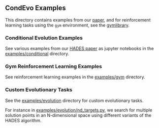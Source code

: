 ## CondEvo Examples
This directory contains examples from our [paper](https://arxiv.org/abs/2411.13420), and for reinforcement learning tasks using the `gym` environment, see the [gymlibrary](https://www.gymlibrary.dev).

### Conditional Evolution Examples
See various examples from our [HADES paper](https://arxiv.org/abs/2411.13420) as jupyter notebooks in the [examples/conditional](conditional) directory.

### Gym Reinforcement Learning Examples
See reinforcement learning examples in the [examples/gym](gym) directory.

### Custom Evolutionary Tasks
See the [examples/evolution](evolution) directory for custom evolutionary tasks.

For instance in [examples/evolution/nd_targets.py](evolution/nd_targets.py), we search for multiple solution points in an N-dimensional space using different variants of the HADES algorithm.
